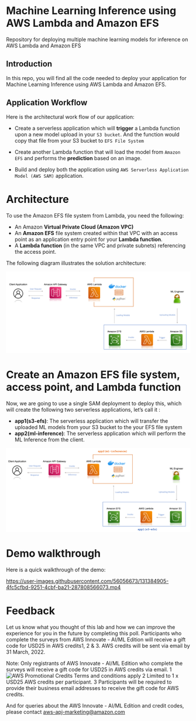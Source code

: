 # Machine Learning Inference using AWS Lambda and Amazon EFS
Repository for deploying multiple machine learning models for inference on AWS Lambda and Amazon EFS

## Introduction 

In this repo, you will find all the code needed to deploy your application for Machine Learning Inference using AWS Lambda and Amazon EFS. 

## Application Workflow 

Here is the architectural work flow of our application:

- Create a serverless application which will __trigger__ a Lambda function upon a new model upload in your `S3 bucket`. And the function would copy that file from your S3 bucket to `EFS File System`

- Create another Lambda function that will load the model from `Amazon EFS` and performs the __prediction__ based on an image.

- Build and deploy both the application using  `AWS Serverless Application Model (AWS SAM)` application.

# Architecture 

To use the Amazon EFS file system from Lambda, you need the following:

- An Amazon __Virtual Private Cloud (Amazon VPC)__
- An __Amazon EFS__ file system created within that VPC with an access point as an application entry point for your __Lambda function__.
- A __Lambda function__ (in the same VPC and private subnets) referencing the access point.

The following diagram illustrates the solution architecture:

![Architecture Diagram](img/img1.png)

# Create an Amazon EFS file system, access point, and Lambda function

Now, we are going to use a single SAM deployment to deploy this, which will create the following two serverless applications, let’s call it :

- __app1(s3-efs)__: The serverless application which will transfer the uploaded ML models from your S3 bucket to the your EFS file system
- __app2(ml-inference)__: The serverless application which will perform the ML Inference from the client. 

![Architecture Diagram](img/img2.png)

# Demo walkthrough

Here is a quick walkthrough of the demo:

https://user-images.githubusercontent.com/56056673/131384905-4fc5cfbd-9251-4cbf-ba21-287808566073.mp4

# Feedback 
Let us know what you thought of this lab and how we can improve the experience for you in the future by completing this poll. Participants who complete the surveys from AWS Innovate - AI/ML Edition will receive a gift code for USD25 in AWS credits1, 2 & 3. AWS credits will be sent via email by 31 March, 2022.
 
Note: Only registrants of AWS Innovate - AI/ML Edition who complete the surveys will receive a gift code for USD25 in AWS credits via email.
1 ![AWS Promotional Credits Terms and conditions apply](https://aws.amazon.com/awscredits/)
2 Limited to 1 x USD25 AWS credits per participant.
3 Participants will be required to provide their business email addresses to receive the gift code for AWS credits.

And for queries about the AWS Innovate - AI/ML Edition and credit codes, please contact aws-apj-marketing@amazon.com





